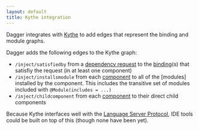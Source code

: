 ```yaml
---
layout: default
title: Kythe integration
---
```


Dagger integrates with [Kythe] to add edges that represent the binding and
module graphs.

Dagger adds the following edges to the Kythe graph:

-   `/inject/satisfiedby` from a [dependency request] to the [binding][](s) that
    satisfiy the request (in at least one component)
-   `/inject/installsmodule` from each [component] to all of the [modules]
    installed by the component. This includes the transitive set of modules
    included with `@Module(includes = ...)`
-   `/inject/childcomponent` from each [component] to their direct child
    components


Because Kythe interfaces well with the [Language Server Protocol], IDE tools
could be built on top of this (though none have been yet).

<!-- References -->

[binding]: glossary/binding.md
[component]: glossary/component.md
[dependency request]: glossary/dependency_request.md
[Kythe]: https://kythe.io
[Language Server Protocol]:  https://microsoft.github.io/language-server-protocol/
[module]: glossary/module.md
[`@Inject`]: http://docs.oracle.com/javaee/7/api/javax/inject/Inject.html
[`@Provides`]: https://google.github.io/dagger/api/latest/dagger/Provides.html

